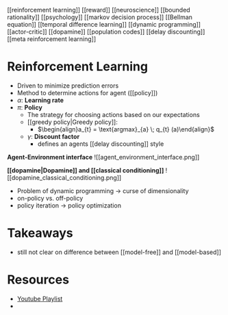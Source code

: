 [[reinforcement learning]]
[[reward]]
[[neuroscience]]
[[bounded rationality]]
[[psychology]]
[[markov decision process]]
[[Bellman equation]]
[[temporal difference learning]]
[[dynamic programming]]
[[actor-critic]]
[[dopamine]]
[[population codes]]
[[delay discounting]]
[[meta reinforcement learning]]

# Reinforcement Learning
- Driven to minimize prediction errors
- Method to determine actions for agent ([[policy]])
- $\alpha$: **Learning rate**
- $\pi$: **Policy**
	- The strategy for choosing actions based on our expectations
	- [[greedy policy|Greedy policy]]:
		- $\begin{align}a_{t} = \text{argmax}_{a} \; q_{t} (a)\end{align}$
	- $\gamma$: **Discount factor**
		- defines an agents [[delay discounting]] style

**Agent-Environment interface**
![[agent_environment_interface.png]]

**[[dopamine|Dopamine]]	and [[classical conditioning]]**
![[dopamine_classical_conditioning.png]]

- Problem of dynamic programming -> curse of dimensionality
- on-policy vs. off-policy
- policy iteration -> policy optimization
# Takeaways
- still not clear on difference between [[model-free]] and [[model-based]] 

# Resources
- [Youtube Playlist](https://www.youtube.com/watch?v=fz5T2QhUjbY&list=PLkBQOLLbi18P7mSCMDbLiTMdo_7eRvdjl&index=2&t=0s)
- 